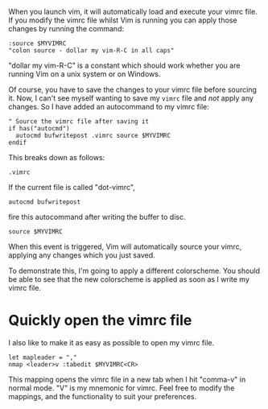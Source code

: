 When you launch vim, it will automatically load and execute your vimrc file. If you modify the vimrc file whilst Vim is running you can apply those changes by running the command:

    :source $MYVIMRC
    "colon source - dollar my vim-R-C in all caps"

"dollar my vim-R-C" is a constant which should work whether you are running Vim on a unix system or on Windows.

Of course, you have to save the changes to your vimrc file before sourcing it. Now, I can't see myself wanting to save my `vimrc` file and *not* apply any changes. So I have added an autocommand to my vimrc file:

    " Source the vimrc file after saving it
    if has("autocmd")
      autocmd bufwritepost .vimrc source $MYVIMRC
    endif

This breaks down as follows:

    .vimrc

If the current file is called "dot-vimrc", 

    autocmd bufwritepost

fire this autocommand after writing the buffer to disc.

    source $MYVIMRC

When this event is triggered, Vim will automatically source your vimrc, applying any changes which you just saved.

To demonstrate this, I'm going to apply a different colorscheme. You should be able to see that the new colorscheme is applied as soon as I write my vimrc file.

Quickly open the vimrc file
===========================

I also like to make it as easy as possible to open my vimrc file.

    let mapleader = ","
    nmap <leader>v :tabedit $MYVIMRC<CR>

This mapping opens the vimrc file in a new tab when I hit "comma-v" in normal mode. "V" is my mnemonic for vimrc. Feel free to modify the mappings, and the functionality to suit your preferences.
